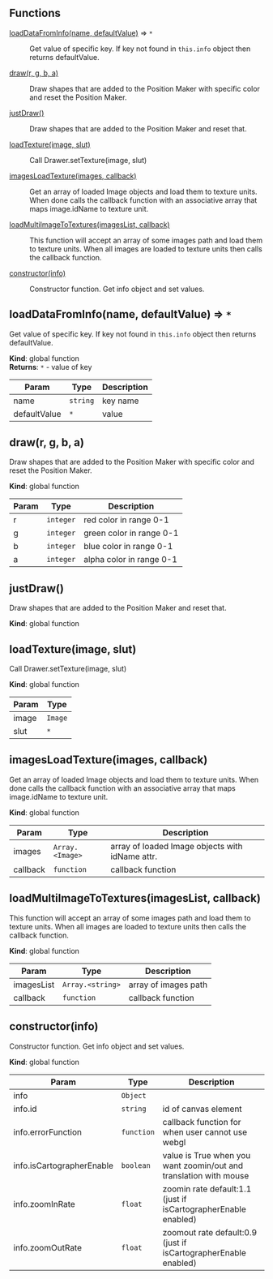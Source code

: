 ## Functions

<dl>
<dt><a href="#loadDataFromInfo">loadDataFromInfo(name, defaultValue)</a> ⇒ <code>*</code></dt>
<dd><p>Get value of specific key. If key not found in <code>this.info</code> object
then returns defaultValue.</p>
</dd>
<dt><a href="#draw">draw(r, g, b, a)</a></dt>
<dd><p>Draw shapes that are added to the Position Maker with specific 
color and reset the Position Maker.</p>
</dd>
<dt><a href="#justDraw">justDraw()</a></dt>
<dd><p>Draw shapes that are added to the Position Maker and reset that.</p>
</dd>
<dt><a href="#loadTexture">loadTexture(image, slut)</a></dt>
<dd><p>Call Drawer.setTexture(image, slut)</p>
</dd>
<dt><a href="#imagesLoadTexture">imagesLoadTexture(images, callback)</a></dt>
<dd><p>Get an array of loaded Image objects and load them to texture
units. When done calls the callback function with an associative
array that maps image.idName to texture unit.</p>
</dd>
<dt><a href="#loadMultiImageToTextures">loadMultiImageToTextures(imagesList, callback)</a></dt>
<dd><p>This function will accept an array of some images path and load 
them to texture units. When all images are loaded to texture units 
then calls the callback function.</p>
</dd>
<dt><a href="#constructor">constructor(info)</a></dt>
<dd><p>Constructor function. Get info object and set values.</p>
</dd>
</dl>

<a name="loadDataFromInfo"></a>

## loadDataFromInfo(name, defaultValue) ⇒ <code>\*</code>
Get value of specific key. If key not found in ``this.info`` objectthen returns defaultValue.

**Kind**: global function  
**Returns**: <code>\*</code> - value of key  

| Param | Type | Description |
| --- | --- | --- |
| name | <code>string</code> | key name |
| defaultValue | <code>\*</code> | value |

<a name="draw"></a>

## draw(r, g, b, a)
Draw shapes that are added to the Position Maker with specific color and reset the Position Maker.

**Kind**: global function  

| Param | Type | Description |
| --- | --- | --- |
| r | <code>integer</code> | red color in range 0-1 |
| g | <code>integer</code> | green color in range 0-1 |
| b | <code>integer</code> | blue color in range 0-1 |
| a | <code>integer</code> | alpha color in range 0-1 |

<a name="justDraw"></a>

## justDraw()
Draw shapes that are added to the Position Maker and reset that.

**Kind**: global function  
<a name="loadTexture"></a>

## loadTexture(image, slut)
Call Drawer.setTexture(image, slut)

**Kind**: global function  

| Param | Type |
| --- | --- |
| image | <code>Image</code> | 
| slut | <code>\*</code> | 

<a name="imagesLoadTexture"></a>

## imagesLoadTexture(images, callback)
Get an array of loaded Image objects and load them to textureunits. When done calls the callback function with an associativearray that maps image.idName to texture unit.

**Kind**: global function  

| Param | Type | Description |
| --- | --- | --- |
| images | <code>Array.&lt;Image&gt;</code> | array of loaded Image objects with idName attr. |
| callback | <code>function</code> | callback function |

<a name="loadMultiImageToTextures"></a>

## loadMultiImageToTextures(imagesList, callback)
This function will accept an array of some images path and load them to texture units. When all images are loaded to texture units then calls the callback function.

**Kind**: global function  

| Param | Type | Description |
| --- | --- | --- |
| imagesList | <code>Array.&lt;string&gt;</code> | array of images path |
| callback | <code>function</code> | callback function |

<a name="constructor"></a>

## constructor(info)
Constructor function. Get info object and set values.

**Kind**: global function  

| Param | Type | Description |
| --- | --- | --- |
| info | <code>Object</code> |  |
| info.id | <code>string</code> | id of canvas element |
| info.errorFunction | <code>function</code> | callback function for when user cannot use webgl |
| info.isCartographerEnable | <code>boolean</code> | value is True when you want zoomin/out and translation with mouse |
| info.zoomInRate | <code>float</code> | zoomin rate default:1.1 (just if isCartographerEnable enabled) |
| info.zoomOutRate | <code>float</code> | zoomout rate default:0.9 (just if isCartographerEnable enabled) |

